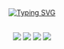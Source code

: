 <div align="center">
<a href="https://git.io/typing-svg"><img src="https://readme-typing-svg.demolab.com?font=Inconsolata&duration=2500&pause=100&color=ED3900&multiline=true&repeat=false&random=false&width=500&height=100&lines=Hi+Everyone!;I'm+Matthew+Hawksby;A+CS+student+at+Simon+Fraser+University;in+BC+Canada." alt="Typing SVG" /></a>
<br><br>
    
[![](https://img.shields.io/badge/linkedin-0a66c2)](http://linkedin.com/in/matthew-hawksby)
[![](https://img.shields.io/badge/Kaggle-20BEFF)](https://www.kaggle.com/matthewhawksby)
[![](https://img.shields.io/badge/DevPost-ff66ab)](https://devpost.com/MatthewHawksbyGithub)
[![](https://img.shields.io/badge/hugging.face-69899c)](https://huggingface.co/mHawksby)
</div>
